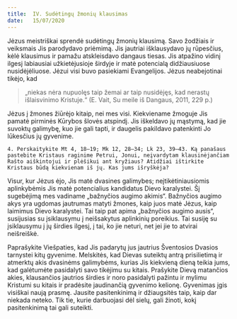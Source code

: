 ```yaml
---
title:  IV. Sudėtingų žmonių klausimas
date:   15/07/2020
---
```


Jėzus meistriškai sprendė sudėtingų žmonių klausimą. Savo žodžiais ir veiksmais Jis parodydavo priėmimą. Jis jautriai išklausydavo jų rūpesčius, kėlė klausimus ir pamažu atskleisdavo dangaus tiesas. Jis atpažino vidinį ilgesį labiausiai užkietėjusioje širdyje ir matė potencialą didžiausiuose nusidėjėliuose. Jėzui visi buvo pasiekiami Evangelijos. Jėzus neabejotinai tikėjo, kad 

> <p></p>
> „niekas nėra nupuolęs taip žemai ar taip nusidėjęs, kad nerastų išlaisvinimo Kristuje.“ (E. Vait, Su meile iš Dangaus, 2011, 229 p.) 

Jėzus į žmones žiūrėjo kitaip, nei mes visi. Kiekviename žmoguje Jis pamatė pirminės Kūrybos šlovės atspindį. Jis iškeldavo jų mąstymą, kad jie suvoktų galimybę, kuo jie gali tapti, ir daugelis pakildavo patenkinti Jo lūkesčius jų gyvenime.

`4. Perskaitykite Mt 4, 18–19; Mk 12, 28–34; Lk 23, 39–43. Ką panašaus pastebite Kristaus raginime Petrui, Jonui, neįvardytam klausinėjančiam Rašto aiškintojui ir plėšikui ant kryžiaus? Atidžiai ištirkite Kristaus būdą kiekvienam iš jų. Kas jums išryškėja?`
														
Visur, kur Jėzus ėjo, Jis matė dvasines galimybes; neįtikėtiniausiomis aplinkybėmis Jis matė potencialius kandidatus Dievo karalystei. Šį sugebėjimą mes vadiname „bažnyčios augimo akimis“. Bažnyčios augimo akys yra ugdomas jautrumas matyti žmones, kaip juos matė Jėzus, kaip laimimus Dievo karalystei. Tai taip pat apima „bažnyčios augimo ausis“, susijusias su įsiklausymu į neišsakytus aplinkinių poreikius. Tai susiję su įsiklausymu į jų širdies ilgesį, į tai, ko jie neturi, net jei jie to atvirai neišreiškė.

Paprašykite Viešpaties, kad Jis padarytų jus jautrius Šventosios Dvasios tarnystei kitų gyvenime. Melskitės, kad Dievas suteiktų antrą prisilietimą ir atmerktų akis dvasinėms galimybėms, kurias Jis kiekvieną dieną teikia jums, kad galėtumėte pasidalyti savo tikėjimu su kitais. Prašykite Dievą matančios akies, klausančios jautrios širdies ir noro pasidalyti pažintu ir mylimu Kristumi su kitais ir pradėsite jaudinančią gyvenimo kelionę. Gyvenimas įgis visiškai naują prasmę. Jausite pasitenkinimą ir džiaugsitės taip, kaip dar niekada neteko. Tik tie, kurie darbuojasi dėl sielų, gali žinoti, kokį pasitenkinimą tai gali suteikti.
